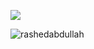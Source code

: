 ![](https://document-export.canva.com/B0AfM/DAFyPsB0AfM/2/thumbnail/0001.png?X-Amz-Algorithm=AWS4-HMAC-SHA256&X-Amz-Credential=AKIAQYCGKMUHWDTJW6UD%2F20231113%2Fus-east-1%2Fs3%2Faws4_request&X-Amz-Date=20231113T083008Z&X-Amz-Expires=15787&X-Amz-Signature=3a37bb51cbd144a6e43009183c9c26724b7ba3a718be20d0eff6f66cd44ccb00&X-Amz-SignedHeaders=host&response-expires=Mon%2C%2013%20Nov%202023%2012%3A53%3A15%20GMT)

<p><img align="center" src="https://github-readme-stats.vercel.app/api/top-langs?username=rashedabdullah&show_icons=true&locale=en&layout=compact" alt="rashedabdullah" /></p>

